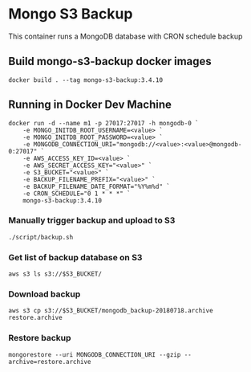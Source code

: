 # Mongo S3 Backup

This container runs a MongoDB database with CRON schedule backup 

## Build mongo-s3-backup docker images
```
docker build . --tag mongo-s3-backup:3.4.10
```

## Running in Docker Dev Machine 
```
docker run -d --name m1 -p 27017:27017 -h mongodb-0 `
	-e MONGO_INITDB_ROOT_USERNAME=<value> `
	-e MONGO_INITDB_ROOT_PASSWORD=<value> `
	-e MONGODB_CONNECTION_URI="mongodb://<value>:<value>@mongodb-0:27017" `
	-e AWS_ACCESS_KEY_ID=<value> `
	-e AWS_SECRET_ACCESS_KEY="<value>" `
	-e S3_BUCKET="<value>" `
	-e BACKUP_FILENAME_PREFIX="<value>" `
	-e BACKUP_FILENAME_DATE_FORMAT="%Y%m%d" `
	-e CRON_SCHEDULE="0 1 * * *" `
	mongo-s3-backup:3.4.10
```

### Manually trigger backup and upload to S3
```
./script/backup.sh
```

### Get list of backup database on S3
```
aws s3 ls s3://$S3_BUCKET/
```

### Download backup 
```
aws s3 cp s3://$S3_BUCKET/mongodb_backup-20180718.archive restore.archive
```

### Restore backup  
```
mongorestore --uri MONGODB_CONNECTION_URI --gzip --archive=restore.archive
```
